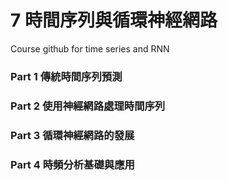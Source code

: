 # 7 時間序列與循環神經網路
Course github for time series and RNN

### Part 1 傳統時間序列預測
### Part 2 使用神經網路處理時間序列
### Part 3 循環神經網路的發展
### Part 4 時頻分析基礎與應用
